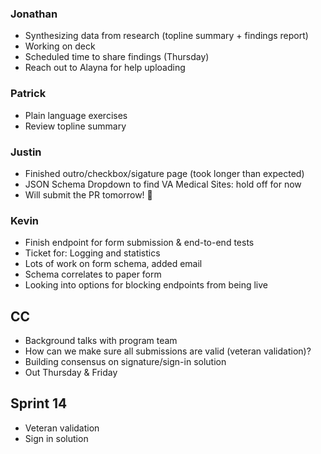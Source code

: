 ### Jonathan
- Synthesizing data from research (topline summary + findings report)
- Working on deck
- Scheduled time to share findings (Thursday)
- Reach out to Alayna for help uploading

### Patrick 
- Plain language exercises
- Review topline summary

### Justin
- Finished outro/checkbox/sigature page (took longer than expected)
- JSON Schema Dropdown to find VA Medical Sites: hold off for now
- Will submit the PR tomorrow! :tada:

### Kevin
- Finish endpoint for form submission & end-to-end tests
- Ticket for: Logging and statistics
- Lots of work on form schema, added email
- Schema correlates to paper form
- Looking into options for blocking endpoints from being live

## CC
- Background talks with program team
- How can we make sure all submissions are valid (veteran validation)?
- Building consensus on signature/sign-in solution
- Out Thursday & Friday



## Sprint 14
- Veteran validation
- Sign in solution

